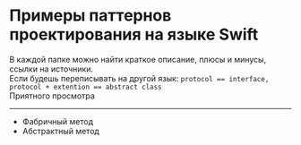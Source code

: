 # Примеры паттернов проектирования на языке Swift

В каждой папке можно найти краткое описание, плюсы и минусы, ссылки на источники.<br>
Если будешь переписывать на другой язык: ```protocol == interface, protocol + extention == abstract class```<br>
Приятного просмотра<br>
***************
- Фабричный метод
- Абстрактный метод
